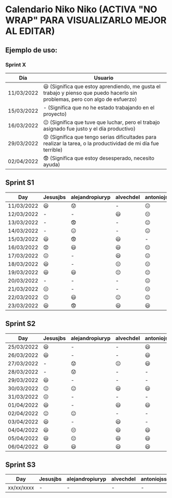 # Calendario Niko Niko (ACTIVA "NO WRAP" PARA VISUALIZARLO MEJOR AL EDITAR)

## Ejemplo de uso:
### Sprint X 
| Día          |  Usuario  |
| ------------ | ------------- |
|  11/03/2022  |  :smiley: (Significa que estoy aprendiendo, me gusta el trabajo y pienso que puedo hacerlo sin problemas, pero con algo de esfuerzo)  |
|  15/03/2022  |  - (Significa que no he estado trabajando en el proyecto)  |
|  16/03/2022  |  :neutral_face:  (Significa que tuve que luchar, pero el trabajo asignado fue justo y el día productivo)  |
|  29/03/2022  |  :worried: (Significa que tengo serias dificultades para realizar la tarea, o la productividad de mi día fue terrible)  |
|  02/04/2022  |  :fearful:   (Significa que estoy desesperado, necesito ayuda)  |

## Sprint S1
| Day         |  Jesusjbs     |  alejandropiuryp  |  alvechdel       |  antoniojss1  |  antoniope33  |  eveyugyug        |  ferherque    |  Javitoox       |  javivm17     |  JJosePP          |  JoseCarlosMorales  |  manmogvil    |  maribelrb22  |  NoSoyDani     |
| ------------| ------------- | ----------------- | ---------------- | ------------- | ------------- | ----------------- | ------------- | --------------- | ------------- | ----------------- | ------------------- | ------------- | ------------- | -------------- |
|  11/03/2022 |   :smiley:    |   :worried:       |      -           |       :neutral_face:       |   :worried:   |   :smiley:        |   :worried:   |    :smiley:     |       -       |    :smiley:       |     :smiley:        |   :worried:   |       -       |   :smiley:     |
|  12/03/2022 |     -         |       -           |   :smiley:       |       :neutral_face:       |   :worried:   |   :smiley:        |   :smiley:    |    :smiley:     |      :smiley: |    :neutral_face: |     -               |         -     |   :smiley:    |   :smiley:     |
|  13/03/2022 |     -         |   :fearful:       |      -           |   :neutral_face:  |   :worried:   |   :worried:       |   :smiley:    |    :fearful:    |      :smiley: |    :neutral_face: |     -               |         -     |   :smiley:    |    -           |
|  14/03/2022 | -             |   :neutral_face:  |      -           |   :neutral_face:   |   :worried:    |   :fearful:       | :neutral_face:|    :worried:    |      :smiley: |    :smiley:       |     :fearful:       |   :worried:   |   :smiley:    |   :smiley:     |
|  15/03/2022 | :smiley:      |   :fearful:       |   :smiley:       |- |   :fearful:    |   :neutral_face:  |   -           |    :smiley:     |      :smiley: |       -           |     :fearful:       |   :smiley:    |   :smiley:    |   :smiley:     |
|  16/03/2022 | :worried:     |   :smiley:        |   :smiley:       |  :neutral_face:  |   :fearful:    |  :neutral_face:   | :neutral_face:|   :worried:     |      :smiley: |    :smiley:       |     :fearful:       |   :worried:   |   :smiley:    |   :smiley:     |
|  17/03/2022 | :neutral_face:|   -               |   :smiley:       |   :neutral_face: |  :fearful:            |  :smiley:         |  :smiley:  |   :smiley:         |      :smiley:            |    :neutral_face:              |    :neutral_face:        |   -            |   :smiley:          |   -     |
|  18/03/2022 | :smiley:      |   -               |   :neutral_face: | :neutral_face:  |   -           |  -                 |   :smiley:  |    :worried:        |      :smiley:            |    -              |     :neutral_face:          | :neutral_face:    |   :smiley:          |   :neutral_face:     |
|  19/03/2022 | :smiley:      |   :smiley:        |   :neutral_face: | :neutral_face: |   :worried:           | :neutral_face:         |  :smiley:    |   :smiley:      |      :smiley:            |    :neutral_face:              |     :neutral_face:       |     -    |   -          |   :neutral_face:     |
|  20/03/2022  |       -      |       -           |       -          |  :neutral_face:   |       :fearful:      |       :smiley:       |       -       |       :neutral_face:       |       :smiley:        |       :smiley:       |      :neutral_face:    |       -       |       -       |       :smiley:       |
|  21/03/2022  |   :neutral_face:  |       -      |   - |  :neutral_face:  |      :fearful:       |       :smiley:       |       -       |       :fearful:      |      :smiley:       |       -       |       :neutral_face:      |       -       |       :smiley:      |       -       |
|  22/03/2022  |    :neutral_face:  |   :smiley:  |   :neutral_face: |   :neutral_face:   |     :fearful:      |       :neutral_face:       |  :neutral_face:  |       -       |       :smiley:       |       :neutral_face:       |     :neutral_face:     |      :neutral_face:       |       :neutral_face:     |       :neutral_face:       |
|  23/03/2022  |    :smiley:       |    :fearful: |   :smiley:       |  :smiley:        |      :fearful:       |       :neutral_face:       |     :worried:     |       -       |       -        |      :smiley:             |         -        |      :worried:       |       :neutral_face:          |       -      |

## Sprint S2
| Day           |  Jesusjbs  |  alejandropiuryp  |  alvechdel  |  antoniojss1  |  antoniope33  |  eveyugyug  |  ferherque  |  Javitoox  |  javivm17  |  JJosePP  |  JoseCarlosMorales  |  manmogvil  |  maribelrb22  |  NoSoyDani  |
| ------------ | ------------- | ------------- | ------------- | ------------- | ------------- | ------------- | ------------- | ------------- | ------------- | ------------- | ------------- | ------------- | ------------- | ------------- |
|  25/03/2022  |     :smiley:  |       -       |       -       |     :smiley:     |       :neutral_face:       |       -       | :neutral_face:|:neutral_face: | :smiley:      |       -       |       -       |    :smiley:   |       :smiley:  |       -       |
|  26/03/2022  |     :smiley:  |       -       |       -       |     :smiley:     |       :neutral_face:       |       -       |  :smiley:     |       -       |  -            | :neutral_face:|:neutral_face: |       -       |       :smiley:  |       -       |
|  27/03/2022  |    -          |    :worried:  | :neutral_face:|    :smiley:    |       -       |     :smiley:  |       -       |:worried:      | :smiley:      | :neutral_face:|       -       |       -       |       :worried: | :neutral_face:|
|  28/03/2022  |       -       |    :worried:  |       -       |       -       |       :neutral_face:       |     :smiley:  |       -       |:smiley:       | :smiley:      |       :smiley:|       -       |       -       |       :worried: |  :smiley:     |
|  29/03/2022  |    :smiley:   |       -       |       -       |       -       |       :worried:       |    :smiley:   | :neutral_face:|:fearful:      | :smiley:      |       :smiley:|:neutral_face: |     :smiley:  |       :smiley:  |       -       |
|  30/03/2022  | :neutral_face:| :neutral_face:|    :smiley:   |     :smiley:    |       :neutral_face:       |     :smiley:  | :neutral_face:|:neutral_face: | :smiley:      |       :smiley:|:neutral_face: |     :smiley:  | :neutral_face:  | :smiley:      |
|  31/03/2022  | :neutral_face:|       -       |       -       |       -       |       -       |       -       |       -       |      :neutral_face:       |       :smiley:       |       -       |       -       |       -       |       :smiley:       |    :smiley:     |
|  01/04/2022  |    :smiley:   |       -       | :smiley:      |   :smiley:    |       -       |    :smiley:   |       -       |       :smiley:       |       :smiley:       |       -       |       :smiley:       |       -       |       :smiley:       |       -       |
|  02/04/2022  | :neutral_face:|       :neutral_face:       |       -       |       -       |       -       |    :smiley:   |       -       |    :smiley:   |       :smiley:       |       :smiley:       |      :smiley:      |    :smiley:   |       :smiley:       |       -       |
|  03/04/2022  |     :smiley:  |       -       |  :smiley:     |       -       |       :worried:       |    -          |       -       |    :smiley:   |       :smiley:       |       :neutral_face:       |       -      |    :smiley:   |       :smiley:       |      :smiley:       |
|  04/04/2022  |    :smiley:   | :neutral_face:|  :smiley:     |      :smiley: |       :fearful:       | :neutral_face:|       -       |       :worried:       |       :smiley:       |       :smiley:       |      :smiley:       |       -       |       -       |       :smiley:       |
|  05/04/2022  |    :smiley:   | :neutral_face:|  :smiley:     |    :smiley:    |       :neutral_face:       |    :smiley:          |   :smiley:  |       :fearful:      |       :smiley:       |       :smiley:       |      :smiley:       |  :smiley:     |       :smiley:       |       :smiley:       |
|  06/04/2022  |    :smiley:   |       :smiley:      |  :smiley:     |       :smiley:       |       :smiley:       |    :smiley:          |   :smiley:    |       :smiley:       |       :smiley:       |       :neutral_face:       |       :smiley:      |   :smiley:   |  :smiley:     |       :smiley:       |

## Sprint S3
| Day           |  Jesusjbs  |  alejandropiuryp  |  alvechdel  |  antoniojss1  |  antoniope33  |  eveyugyug  |  ferherque  |  Javitoox  |  javivm17  |  JJosePP  |  JoseCarlosMorales  |  manmogvil  |  maribelrb22  |  NoSoyDani  |
| ------------ | ------------- | ------------- | ------------- | ------------- | ------------- | ------------- | ------------- | ------------- | ------------- | ------------- | ------------- | ------------- | ------------- | ------------- |
|  xx/xx/xxxx  |       -       |       -       |       -       |       -       |       -       |       -       |       -       |       -       |       -       |       -       |       -       |       -       |       -       |       -       |

